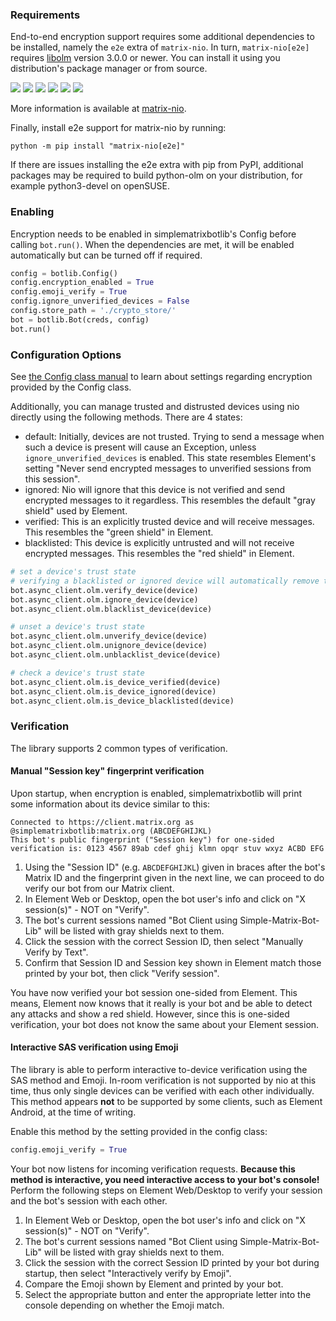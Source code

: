 ### Requirements

End-to-end encryption support requires some additional dependencies to be installed, namely the `e2e` extra of `matrix-nio`.
In turn, `matrix-nio[e2e]` requires [libolm](https://gitlab.matrix.org/matrix-org/olm) version 3.0.0 or newer.
You can install it using you distribution's package manager or from source.

[![](https://img.shields.io/static/v1?style=flat-square&label=Ubuntu&message=libolm-dev&color=limegreen)](https://ubuntu.pkgs.org/22.04/ubuntu-universe-amd64/libolm-dev_3.2.10~dfsg-6ubuntu1_amd64.deb.html)
[![](https://img.shields.io/static/v1?style=flat-square&label=Debian&message=libolm-dev&color=limegreen)](https://debian.pkgs.org/11/debian-main-amd64/libolm-dev_3.2.1~dfsg-7_amd64.deb.html)
[![](https://img.shields.io/static/v1?style=flat-square&label=Arch%20Linux&message=libolm&color=limegreen)](https://archlinux.pkgs.org/rolling/archlinux-community-x86_64/libolm-3.2.12-1-x86_64.pkg.tar.zst.html)
[![](https://img.shields.io/static/v1?style=flat-square&label=CentOS&message=libolm-devel&color=limegreen)](https://centos.pkgs.org/8/epel-x86_64/libolm-devel-3.2.10-1.el8.x86_64.rpm.html)
[![](https://img.shields.io/static/v1?style=flat-square&label=Fedora&message=libolm-devel&color=limegreen)](https://fedora.pkgs.org/36/fedora-x86_64/libolm-devel-3.2.10-2.fc36.x86_64.rpm.html)
[![](https://img.shields.io/static/v1?style=flat-square&label=openSUSE&message=olm-devel&color=limegreen)](https://opensuse.pkgs.org/tumbleweed/opensuse-oss-x86_64/olm-devel-3.2.12-1.1.x86_64.rpm.html)

More information is available at [matrix-nio](https://github.com/poljar/matrix-nio#installation).

Finally, install e2e support for matrix-nio by running:

```
python -m pip install "matrix-nio[e2e]"
```

If there are issues installing the e2e extra with pip from PyPI, additional packages may be required to build python-olm on your distribution, for example python3-devel on openSUSE.

### Enabling

Encryption needs to be enabled in simplematrixbotlib's Config before calling `bot.run()`.
When the dependencies are met, it will be enabled automatically but can be turned off if required.

```python
config = botlib.Config()
config.encryption_enabled = True
config.emoji_verify = True
config.ignore_unverified_devices = False
config.store_path = './crypto_store/'
bot = botlib.Bot(creds, config)
bot.run()
```

### Configuration Options

See [the Config class manual](#built-in-values) to learn about settings regarding encryption provided by the Config class.

Additionally, you can manage trusted and distrusted devices using nio directly using the following methods.
There are 4 states:
- default: Initially, devices are not trusted. Trying to send a message when such a device is present will cause an Exception, unless `ignore_unverified_devices` is enabled. This state resembles Element's setting "Never send encrypted messages to unverified sessions from this session".
- ignored: Nio will ignore that this device is not verified and send encrypted messages to it regardless. This resembles the default "gray shield" used by Element.
- verified: This is an explicitly trusted device and will receive messages. This resembles the "green shield" in Element.
- blacklisted: This device is explicitly untrusted and will not receive encrypted messages. This resembles the "red shield" in Element.

```python
# set a device's trust state
# verifying a blacklisted or ignored device will automatically remove the former state
bot.async_client.olm.verify_device(device)
bot.async_client.olm.ignore_device(device)
bot.async_client.olm.blacklist_device(device)

# unset a device's trust state
bot.async_client.olm.unverify_device(device)
bot.async_client.olm.unignore_device(device)
bot.async_client.olm.unblacklist_device(device)

# check a device's trust state
bot.async_client.olm.is_device_verified(device)
bot.async_client.olm.is_device_ignored(device)
bot.async_client.olm.is_device_blacklisted(device)
```

### Verification

The library supports 2 common types of verification.

#### Manual "Session key" fingerprint verification

Upon startup, when encryption is enabled, simplematrixbotlib will print some information about its device similar to this:

```
Connected to https://client.matrix.org as @simplematrixbotlib:matrix.org (ABCDEFGHIJKL)
This bot's public fingerprint ("Session key") for one-sided verification is: 0123 4567 89ab cdef ghij klmn opqr stuv wxyz ACBD EFG
```

1. Using the "Session ID" (e.g. `ABCDEFGHIJKL`) given in braces after the bot's Matrix ID and the fingerprint given in the next line, we can proceed to do verify our bot from our Matrix client.
2. In Element Web or Desktop, open the bot user's info and click on "X session(s)" - NOT on "Verify".
3. The bot's current sessions named "Bot Client using Simple-Matrix-Bot-Lib" will be listed with gray shields next to them.
4. Click the session with the correct Session ID, then select "Manually Verify by Text".
5. Confirm that Session ID and Session key shown in Element match those printed by your bot, then click "Verify session".

You have now verified your bot session one-sided from Element.
This means, Element now knows that it really is your bot and be able to detect any attacks and show a red shield.
However, since this is one-sided verification, your bot does not know the same about your Element session.

#### Interactive SAS verification using Emoji

The library is able to perform interactive to-device verification using the SAS method and Emoji.
In-room verification is not supported by nio at this time, thus only single devices can be verified with each other individually.
This method appears **not** to be supported by some clients, such as Element Android, at the time of writing.

Enable this method by the setting provided in the config class:

```python
config.emoji_verify = True
```

Your bot now listens for incoming verification requests.
**Because this method is interactive, you need interactive access to your bot's console!**
Perform the following steps on Element Web/Desktop to verify your session and the bot's session with each other.

1. In Element Web or Desktop, open the bot user's info and click on "X session(s)" - NOT on "Verify".
2. The bot's current sessions named "Bot Client using Simple-Matrix-Bot-Lib" will be listed with gray shields next to them.
3. Click the session with the correct Session ID printed by your bot during startup, then select "Interactively verify by Emoji".
4. Compare the Emoji shown by Element and printed by your bot.
5. Select the appropriate button and enter the appropriate letter into the console depending on whether the Emoji match.
